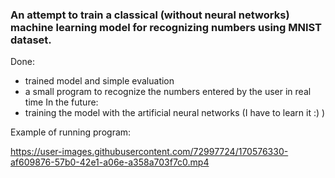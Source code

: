 ### An attempt to train a classical (without neural networks) machine learning model for recognizing numbers using MNIST dataset.

Done:  
- trained model and simple evaluation  
- a small program to recognize the numbers entered by the user in real time
In the future:
- training the model with the artificial neural networks (I have to learn it :) )


Example of running program:



https://user-images.githubusercontent.com/72997724/170576330-af609876-57b0-42e1-a06e-a358a703f7c0.mp4

